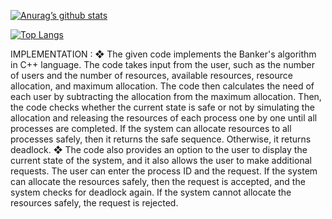 [![Anurag’s github stats](https://github-readme-stats.vercel.app/api?username=shark-21)](https://github.com/shark-21)

[![Top Langs](https://github-readme-stats.vercel.app/api/top-langs/?username=shark-21&layout=compact)](https://github.com/shark-21)


IMPLEMENTATION :
❖ The given code implements the Banker's algorithm in C++ language. The code
takes input from the user, such as the number of users and the number of
resources, available resources, resource allocation, and maximum allocation.
The code then calculates the need of each user by subtracting the allocation
from the maximum allocation. Then, the code checks whether the current state is
safe or not by simulating the allocation and releasing the resources of each
process one by one until all processes are completed. If the system can allocate
resources to all processes safely, then it returns the safe sequence. Otherwise, it
returns deadlock.
❖ The code also provides an option to the user to display the current state of the
system, and it also allows the user to make additional requests. The user can
enter the process ID and the request. If the system can allocate the resources
safely, then the request is accepted, and the system checks for deadlock again. If
the system cannot allocate the resources safely, the request is rejected.
